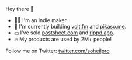 Hey there 👋

- 👨‍💻 I'm an indie maker.
- 🚀 I'm currently building [volt.fm](https://volt.fm) and [pikaso.me](https://pikaso.me).
- 💵 I've sold [postsheet.com](https://postsheet.com) and [rippd.app](https://rippd.app).
- 🔥 My products are used by 2M+ people!

Follow me on Twitter: [twitter.com/soheilpro](https://twitter.com/soheilpro)
